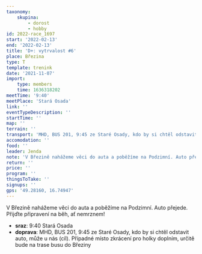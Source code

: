 ```yaml
---
taxonomy:
    skupina:
        - dorost
        - hobby
id: 2022-race_1697
start: '2022-02-13'
end: '2022-02-13'
title: 'D+: vytrvalost #6'
place: Březina
type: T
template: trenink
date: '2021-11-07'
import:
    type: members
    time: 1636318202
meetTime: '9:40'
meetPlace: 'Stará Osada'
link: ''
eventTypeDescription: ''
startTime: ''
map: ''
terrain: ''
transport: 'MHD, BUS 201, 9:45 ze Staré Osady, kdo by si chtěl odstavit auto, může u nás (cíl). Případné místo zkrácení pro holky doplním, určitě bude na trase busu do Březiny'
accomodation: ''
food: ''
leader: Jenda
note: 'V Březině nahážeme věci do auta a poběžíme na Podzimní. Auto přejede. Přijďte připravení na běh, ať nemrznem!'
return: ''
price: ''
program: ''
thingsToTake: ''
signups: ''
gps: '49.28160, 16.74947'
---
```


V Březině nahážeme věci do auta a poběžíme na Podzimní. Auto přejede. Přijďte připravení na běh, ať nemrznem!
* **sraz**: 9:40 Stará Osada
* **doprava**: MHD, BUS 201, 9:45 ze Staré Osady, kdo by si chtěl odstavit auto, může u nás (cíl). Případné místo zkrácení pro holky doplním, určitě bude na trase busu do Březiny
